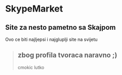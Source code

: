 SkypeMarket
====================

Site za nesto pametno sa Skajpom    
---------------------

Ovo ce biti najljepsi i najgluplji site na svijetu

> ## zbog profila tvoraca naravno ;)
> 
> 
>
> cmokic lutko
